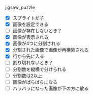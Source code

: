 jigsaw_puzzle

- [x] スプライトが子
- [x] 画像を設定できる
- [ ] 画像が存在しないとき？
- [x] 画像が表示される
- [x] 画像が4つに分割される
- [x] 分割された画像で画像が再構築される
- [x] 行から先に入る 
- [ ] 割り切れないとき？
- [ ] 分割数を縦横で分けられる
- [ ] 分割数は2以上
- [ ] 画像がばらばらになる
- [ ] バラバラになった画像が下の方に散る